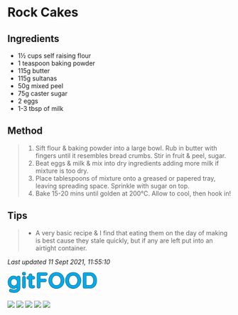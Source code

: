 # Rock Cakes

## Ingredients

- 1½ cups self raising flour
- 1 teaspoon baking powder
- 115g butter
- 115g sultanas
- 50g mixed peel
- 75g caster sugar
- 2 eggs
- 1-3 tbsp of milk

## Method

> 1. Sift flour & baking powder into a large bowl. Rub in butter with fingers until it resembles bread crumbs. Stir in fruit & peel, sugar.
> 2. Beat eggs & milk & mix into dry ingredients adding more milk if mixture is too dry.
> 3. Place tablespoons of mixture onto a greased or papered tray, leaving spreading space. Sprinkle with sugar on top.
> 4. Bake 15-20 mins until golden at 200°C. Allow to cool, then hook in!

## Tips

> - A very basic recipe & I find that eating them on the day of making is best cause they stale quickly, but if any are left put into an airtight container.

*Last updated 11 Sept 2021, 11:55:10*

<img src="../images/logo_sm.png" width="40%" />

<img src="https://img.shields.io/badge/baked-blue.svg" /> <img src="https://img.shields.io/badge/dairy-blue.svg" /> <img src="https://img.shields.io/badge/family-blue.svg" /> <img src="https://img.shields.io/badge/snack-blue.svg" /> <img src="https://img.shields.io/badge/vegetarian-blue.svg" /> 

<script data-goatcounter="https://fexofenadine.goatcounter.com/count" async src="//gc.zgo.at/count.js"></script>